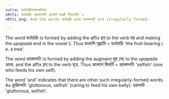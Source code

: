 ```yaml
---
sutra: फलेग्रहिरात्मम्भरिश्च
vRtti: फलेग्रहिः आत्मम्भरिः इत्येतौ शब्दौ निपात्येते ॥
vRtti_eng: And the words फलेग्रहि and आत्मम्भरि are irregularly formed.

---
```

The word फलेग्रहिः is formed by adding the affix इन् to the verb ग्रह and making the _upapada_ end in the vowel ए. Thus फलानि गृह्णाति = फलेग्रहिः 'the fruit-bearing i. e. a tree'.

The word आत्मम्भरिः is formed by adding the augment मुम् (म) to the _upapada_ आत्म, and the affix इन् to the verb भृञ्. Thus आत्मानं बिभर्ति = आत्मम्भरिः 'selfish' (one who feeds his own self).

The word 'and' indicates that there are other such irregularly-formed words. As कुक्षिम्भरिः 'gluttonous, selfish' (caring to feed his own belly). उदम्भरिः 'gluttonous, selfish'.